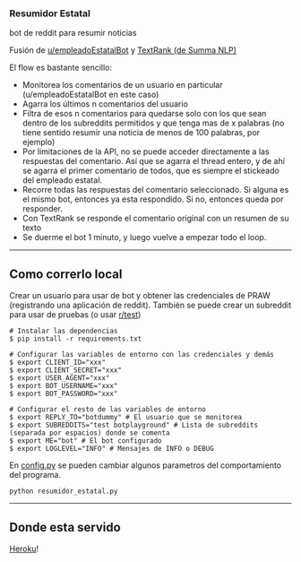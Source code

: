 ### Resumidor Estatal

bot de reddit para resumir noticias

Fusión de [u/empleadoEstatalBot](https://github.com/andreskrey/empleadoEstatalBot) y [TextRank (de Summa NLP)](https://github.com/summanlp/textrank)

El flow es bastante sencillo:
* Monitorea los comentarios de un usuario en particular (u/empleadoEstatalBot en este caso)
* Agarra los últimos n comentarios del usuario
* Filtra de esos n comentarios para quedarse solo con los que sean dentro de los subreddits permitidos y que tenga mas de x palabras (no tiene sentido resumir una noticia de menos de 100 palabras, por ejemplo)
* Por limitaciones de la API, no se puede acceder directamente a las respuestas del comentario. Así que se agarra el thread entero, y de ahí se agarra el primer comentario de todos, que es siempre el stickeado del empleado estatal.
* Recorre todas las respuestas del comentario seleccionado. Si alguna es el mismo bot, entonces ya esta respondido. Si no, entonces queda por responder.
* Con TextRank se responde el comentario original con un resumen de su texto
* Se duerme el bot 1 minuto, y luego vuelve a empezar todo el loop.

---

## Como correrlo local

Crear un usuario para usar de bot y obtener las credenciales de PRAW (registrando una aplicación de reddit). También se puede crear un subreddit para usar de pruebas (o usar [r/test](reddit.com/r/test))

```
# Instalar las dependencias
$ pip install -r requirements.txt

# Configurar las variables de entorno con las credenciales y demás
$ export CLIENT_ID="xxx"
$ export CLIENT_SECRET="xxx"
$ export USER_AGENT="xxx"
$ export BOT_USERNAME="xxx"
$ export BOT_PASSWORD="xxx"

# Configurar el resto de las variables de entorno
$ export REPLY_TO="botdummy" # El usuario que se monitorea
$ export SUBREDDITS="test botplayground" # Lista de subreddits (separada por espacios) donde se comenta
$ export ME="bot" # El bot configurado
$ export LOGLEVEL="INFO" # Mensajes de INFO o DEBUG
```

En [config.py](config.py) se pueden cambiar algunos parametros del comportamiento del programa.

```
python resumidor_estatal.py
```

---

## Donde esta servido

[Heroku](https://heroku.com/)!
